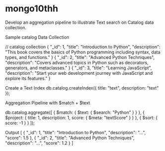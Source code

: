 # mongo10thh
Develop an aggregation pipeline to illustrate Text search on Catalog data collection.

Sample catalog Data Collection

// catalog collection
{
  "_id": 1,
  "title": "Introduction to Python",
  "description": "This book covers the basics of Python programming including syntax, data types, and functions."
}
{
  "_id": 2,
  "title": "Advanced Python Techniques",
  "description": "Covers advanced topics in Python such as decorators, generators, and metaclasses."
}
{
  "_id": 3,
  "title": "Learning JavaScript",
  "description": "Start your web development journey with JavaScript and explore its features."
}



Create a Text Index
db.catalog.createIndex({
  title: "text",
  description: "text"
});

Aggregation Pipeline with $match + $text

db.catalog.aggregate([
  {
    $match: {
      $text: { $search: "Python" }
    }
  },
  {
    $project: {
      title: 1,
      description: 1,
      score: { $meta: "textScore" }
    }
  },
  {
    $sort: {
      score: -1
    }
  }
]);

Output
[
  {
    "_id": 1,
    "title": "Introduction to Python",
    "description": "...",
    "score": 1.5
  },
  {
    "_id": 2,
    "title": "Advanced Python Techniques",
    "description": "...",
    "score": 1.2
  }
]
